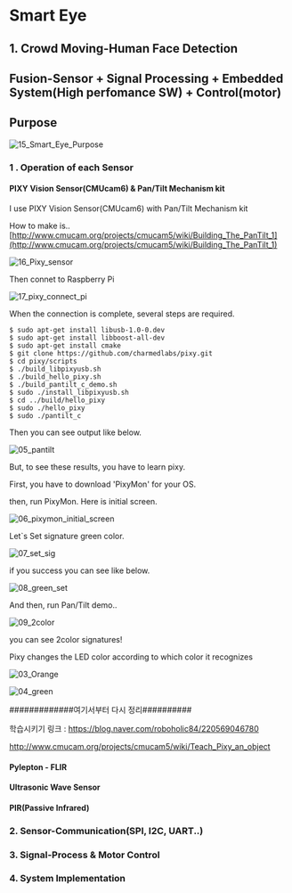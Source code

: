 # Smart Eye

##  1. Crowd Moving-Human Face Detection

## Fusion-Sensor + Signal Processing + Embedded System(High perfomance SW) + Control(motor)

## Purpose

![15_Smart_Eye_Purpose](../(2018-10-19)_Pylepton_Overlay/01_figs/15_Smart_Eye_Purpose.png)



### 1 . Operation of each Sensor

#### PIXY Vision Sensor(CMUcam6) & Pan/Tilt Mechanism kit

I use PIXY Vision Sensor(CMUcam6) with Pan/Tilt Mechanism kit

How to make is.. [http://www.cmucam.org/projects/cmucam5/wiki/Building_The_PanTilt_1](http://www.cmucam.org/projects/cmucam5/wiki/Building_The_PanTilt_1)

![16_Pixy_sensor](../(2018-10-19)_Pylepton_Overlay/01_figs/16_Pixy_sensor.png)

Then connet to Raspberry Pi

![17_pixy_connect_pi](../(2018-10-19)_Pylepton_Overlay/01_figs/17_pixy_connect_pi.png)

When the connection is complete, several steps are required.

```shell
$ sudo apt-get install libusb-1.0-0.dev
$ sudo apt-get install libboost-all-dev
$ sudo apt-get install cmake
$ git clone https://github.com/charmedlabs/pixy.git
$ cd pixy/scripts
$ ./build_libpixyusb.sh
$ ./build_hello_pixy.sh
$ ./build_pantilt_c_demo.sh
$ sudo ./install_libpixyusb.sh
$ cd ../build/hello_pixy
$ sudo ./hello_pixy
$ sudo ./pantilt_c
```

Then you can see output like below.

![05_pantilt](01_figs/05_pantilt.png)

But, to see these results, you have to learn pixy.



First, you have to download 'PixyMon' for your OS.

[pixymon]: http://cmucam.org/projects/cmucam5/wiki/Latest_release

then, run PixyMon. Here is initial screen.

![06_pixymon_initial_screen](01_figs/06_pixymon_initial_screen.png)

Let`s Set signature green color.

![07_set_sig](01_figs/07_set_sig.png)

if you success you can see like below.

![08_green_set](01_figs/08_green_set.png)

And then, run Pan/Tilt demo..

![09_2color](01_figs/09_2color.png)

you can see 2color signatures!



Pixy changes the LED color according to which color it recognizes

![03_Orange](01_figs/03_Orange.png)

![04_green](01_figs/04_green.png)





#############여기서부터 다시 정리##########

학습시키기 링크 : https://blog.naver.com/roboholic84/220569046780

http://www.cmucam.org/projects/cmucam5/wiki/Teach_Pixy_an_object



#### Pylepton - FLIR



#### Ultrasonic Wave Sensor



#### PIR(Passive Infrared)



### 2. Sensor-Communication(SPI, I2C, UART..)



### 3. Signal-Process & Motor Control



### 4. System Implementation

